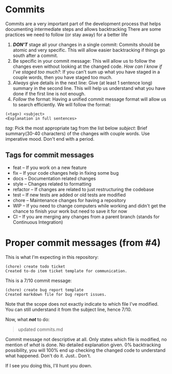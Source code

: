 # Commits
Commits are a very important part of the development process that helps documenting intermediate steps and allows backtracking
There are some practices we need to follow (or stay away) for a better life

1. **_DON'T_** stage all your changes in a single commit: Commits should be atomic and very specific. This will allow easier backtracking if things go south after a commit.
2. Be specific in your commit message: This will allow us to follow the changes even without looking at the changed code.
    _How can I know if I've staged too much?_: If you can't sum up what you have staged in a couple words, then you have staged too much.
3. _Always_ give details in the next line: Give (at least 1 sentence long) summary in the second line. This will help us understand what you have done if the first line is not enough.
4. _Follow_ the format: Having a unified commit message format will allow us to search efficiently.
    We will follow the format:

```
(<tag>) <subject>
<Explanation in full sentences>
```

_tag_: Pick the most appropriate tag from the list below
_subject_: Brief summary(30-40 characters) of the changes with couple words. Use imperative mood. Don't end with a period.

## Tags for commit messages

- feat – If you work on a new feature
- fix – If your code changes help in fixing some bug
- docs – Documentation related changes
- style – Changes related to formatting
- refactor – If changes are related to just restructuring the codebase
- test – If new tests are added or old tests are modified
- chore – Maintenance changes for having a repository
- WIP – If you need to change computers while working and didn't get the chance to finish your work but need to save it for now
- CI – If you are merging any changes from a parent branch (stands for Continuous Integration)

# Proper commit messages (from #4)
This is what I'm expecting in this repository:

```
(chore) create todo ticket
Created to-do item ticket template for communication.
```
This is a 7/10 commit message:

```
(chore) create bug report template
Created markdown file for bug report issues.
```

Note that the scope does not exactly indicate to which file I've modified. You can still understand it from the subject line, hence 7/10.

Now, what **_not_** to do:

> updated commits.md

Commit message not descriptive at all. Only states which file is modified, no mention of _what_ is done. No detailed explanation given. 0% backtracking possibility, you will 100% end up checking the changed code to understand what happened. Don't do it. Just.. Don't. 

If I see you doing this, I'll hunt you down.
